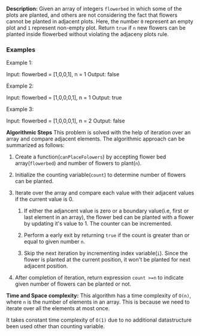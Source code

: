 **Description:**
Given an array of integers `flowerbed` in which some of the plots are planted, and others are not considering the fact that flowers cannot be planted in adjacent plots. Here, the number `0` represent an empty plot and `1` represent non-empty plot. Return `true` if `n` new flowers can be planted inside flowerbed without violating the adjaceny plots rule.

### Examples
Example 1:

Input: flowerbed = [1,0,0,1], n = 1
Output: false

Example 2:

Input: flowerbed = [1,0,0,0,1], n = 1
Output: true

Example 3:

Input: flowerbed = [1,0,0,0,1], n = 2
Output: false

**Algorithmic Steps**
This problem is solved with the help of iteration over an array and compare adjacent elements. The algorithmic approach can be summarized as follows:

1. Create a function(`canPlaceFolowers`) by accepting flower bed array(`flowerbed`) and number of flowers to plant(`n`).

2. Initialize the counting variable(`count`) to determine number of flowers can be planted.

3. Iterate over the array and compare each value with their adjacent values if the current value is 0. 
    1. If either the adjancent value is zero or a boundary value(i.e, first or last element in an array), the flower bed can be planted with a flower by updating it's value to 1. The counter can be incremented. 

    2. Perform a early exit by returning `true` if the count is greater than or equal to given number `n`.
   
    3. Skip the next iteration by incrementing index variable(`i`). Since the flower is planted at the current position, it won't be planted for next adjacent position.
   
 4. After completion of iteration, return expression `count >=n` to indicate given number of flowers can be planted or not.

**Time and Space complexity:**
This algorithm has a time complexity of `O(n)`, where `n` is the number of elements in an array. This is because we need to iterate over all the elements at most once.
 
It takes constant time complexity of `O(1)` due to no additional datastructure been used other than counting variable.